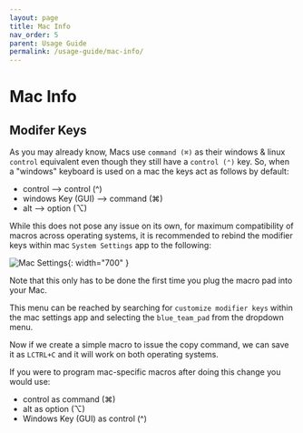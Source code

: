 ```yaml
---
layout: page
title: Mac Info
nav_order: 5
parent: Usage Guide
permalink: /usage-guide/mac-info/
---
```

# Mac Info

## Modifer Keys

As you may already know, Macs use `command (⌘)` as their windows & linux `control` equivalent even though they still have a `control (⌃)` key. So, when a "windows" keyboard is used on a mac the keys act as follows by default:

* control --> control (^)
* windows Key (GUI) --> command (⌘)
* alt --> option (⌥)

While this does not pose any issue on its own, for maximum compatibility of macros across operating systems, it is recommended to rebind the modifier keys within mac `System Settings` app to the following:

![Mac Settings](/blue-team-pad-docs/images/mac-mods-settings.png){: width="700" }

Note that this only has to be done the first time you plug the macro pad into your Mac.

This menu can be reached by searching for `customize modifier keys` within the mac settings app and selecting the `blue_team_pad` from the dropdown menu.

Now if we create a simple macro to issue the copy command, we can save it as `LCTRL+C` and it will work on both operating systems.

If you were to program mac-specific macros after doing this change you would use:

* control as command (⌘)
* alt as option (⌥)
* Windows Key (GUI) as control (^)


